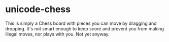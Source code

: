 # unicode-chess

This is simply a Chess board with pieces you can move by dragging and dropping. It's not smart enough to keep score and prevent you from making illegal moves, nor plays with you.  Not yet anyway.
